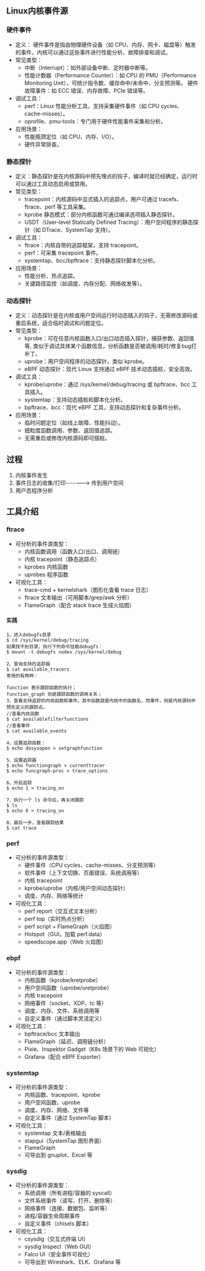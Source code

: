 ## Linux内核事件源

### 硬件事件

* 定义： 硬件事件是指由物理硬件设备（如 CPU、内存、网卡、磁盘等）触发的事件，内核可以通过这些事件进行性能分析、故障排查和调试。
* 常见类型：
  * 中断（Interrupt）：如外部设备中断、定时器中断等。
  * 性能计数器（Performance Counter）：如 CPU 的 PMU（Performance Monitoring Unit），可统计指令数、缓存命中/未命中、分支预测等。
  硬件故障事件：如 ECC 错误、内存故障、PCIe 错误等。
* 调试工具：
  * perf：Linux 性能分析工具，支持采集硬件事件（如 CPU cycles、cache-misses）。
  * oprofile、pmu-tools：专门用于硬件性能事件采集和分析。
* 应用场景：
  * 性能瓶颈定位（如 CPU、内存、I/O）。
  * 硬件异常排查。

### 静态探针

* 定义：静态探针是在内核源码中预先埋点的钩子，编译时就已经确定，运行时可以通过工具动态启用或禁用。
* 常见类型：
  * tracepoint：内核源码中显式插入的追踪点，用户可通过 tracefs、ftrace、perf 等工具采集。
  * kprobe 静态模式：部分内核函数可通过编译选项插入静态探针。
  * USDT（User-level Statically Defined Tracing）：用户空间程序的静态探针（如 DTrace、SystemTap 支持）。
* 调试工具：
  * ftrace：内核自带的追踪框架，支持 tracepoint。
  * perf：可采集 tracepoint 事件。
  * systemtap、bcc/bpftrace：支持静态探针脚本化分析。
* 应用场景：
  * 性能分析、热点追踪。
  * 关键路径监控（如调度、内存分配、网络收发等）。

### 动态探针

* 定义：动态探针是在内核或用户空间运行时动态插入的钩子，无需修改源码或重启系统，适合临时调试和问题定位。
* 常见类型：
  * kprobe：可在任意内核函数入口/出口动态插入探针，捕获参数、返回值等, 类似于调试具体某个函数信息，分析函数是否被调用/耗时/修复bug打补丁。
  * uprobe：用户空间程序的动态探针，类似 kprobe。
  * eBPF 动态探针：现代 Linux 支持通过 eBPF 技术动态插桩，安全高效。
* 调试工具：
  * kprobe/uprobe：通过 /sys/kernel/debug/tracing 或 bpftrace、bcc 工具插入。
  * systemtap：支持动态插桩和脚本化分析。
  * bpftrace、bcc：现代 eBPF 工具，支持动态探针和复杂事件分析。
* 应用场景：
  * 临时问题定位（如线上故障、性能抖动）。
  * 细粒度函数调用、参数、返回值追踪。
  * 无需重启或修改内核源码即可插桩。

## 过程

1. 内核事件发生
2. 事件日志的收集/打印-------> 传到用户空间
3. 用户态程序分析

## 工具介绍

### ftrace

* 可分析的事件源类型：
  * 内核函数调用（函数入口/出口、调用链）
  * 内核 tracepoint（静态追踪点）
  * kprobes 内核函数
  * uprobes 程序函数
* 可视化工具：
  * trace-cmd + kernelshark（图形化查看 trace 日志）
  * ftrace 文本输出（可用脚本/grep/awk 分析）
  * FlameGraph（配合 stack trace 生成火焰图）

#### 实践

```
1、进入debugfs目录
$ cd /sys/kernel/debug/tracing
如果找不到目录，执行下列命令挂载debugfs：
$ mount -t debugfs nodev /sys/kernel/debug

2、查询支持的追踪器
$ cat available_tracers
常用的有两种：

function 表示跟踪函数的执行；
function_graph 则是跟踪函数的调用关系；
3、查看支持追踪的内核函数和事件。其中函数就是内核中的函数名，而事件，则是内核源码中预先定义的跟踪点。
//查看内核函数
$ cat availablefilterfunctions
//查看事件
$ cat available_events

4、设置追踪函数：
$ echo dosysopen > setgraphfunction

5、设置追踪器
$ echo functiongraph > currenttracer
$ echo funcgraph-proc > trace_options

6、开启追踪
$ echo 1 > tracing_on

7、执行一个 ls 命令后，再关闭跟踪
$ ls
$ echo 0 > tracing_on

8、最后一步，查看跟踪结果
$ cat trace
```

### perf

* 可分析的事件源类型：
  * 硬件事件（CPU cycles、cache-misses、分支预测等）
  * 软件事件（上下文切换、页面错误、系统调用等）
  * 内核 tracepoint
  * kprobe/uprobe（内核/用户空间动态探针）
  * 调度、内存、网络等统计
* 可视化工具：
  * perf report（交互式文本分析）
  * perf top（实时热点分析）
  * perf script + FlameGraph（火焰图）
  * Hotspot（GUI，加载 perf.data）
  * speedscope.app（Web 火焰图）

### ebpf

* 可分析的事件源类型：
  * 内核函数（kprobe/kretprobe）
  * 用户空间函数（uprobe/uretprobe）
  * 内核 tracepoint
  * 网络事件（socket、XDP、tc 等）
  * 调度、内存、文件、系统调用等
  * 自定义事件（通过脚本灵活定义）
* 可视化工具：
  * bpftrace/bcc 文本输出
  * FlameGraph（延迟、调用链分析）
  * Pixie、Inspektor Gadget（K8s 场景下的 Web 可视化）
  * Grafana（配合 eBPF Exporter）

### systemtap

* 可分析的事件源类型：
  * 内核函数、tracepoint、kprobe
  * 用户空间函数、uprobe
  * 调度、内存、网络、文件等
  * 自定义事件（通过 SystemTap 脚本）
* 可视化工具：
  * systemtap 文本/表格输出
  * stapgui（SystemTap 图形界面）
  * FlameGraph
  * 可导出到 gnuplot、Excel 等

### sysdig

* 可分析的事件源类型：
  * 系统调用（所有进程/容器的 syscall）
  * 文件系统事件（读写、打开、删除等）
  * 网络事件（连接、数据包、监听等）
  * 进程/容器生命周期事件
  * 自定义事件（chisels 脚本）
* 可视化工具：
  * csysdig（交互式终端 UI）
  * sysdig Inspect（Web GUI）
  * Falco UI（安全事件可视化）
  * 可导出到 Wireshark、ELK、Grafana 等
